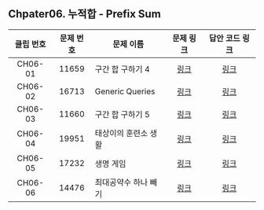 ## Chpater06. 누적합 - Prefix Sum


| 클립 번호 | 문제 번호 | 문제 이름 | 문제 링크 | 답안 코드 링크 |
|:---:|:---:|---|:---:|:---:|
| CH06-01 | 11659 | 구간 합 구하기 4 | [링크](http://icpc.me/11659) | [링크](https://github.com/Acka1357/codingtest-java-20/tree/main/Part1_%EA%B0%95%EC%9D%98%EC%9E%90%EB%A3%8C/Ch06_%EB%88%84%EC%A0%81%ED%95%A9/%EB%AC%B8%EC%A0%9C%EB%B3%84%EC%BD%94%EB%93%9C/11659_%EA%B5%AC%EA%B0%84%ED%95%A9%EA%B5%AC%ED%95%98%EA%B8%B04) |
| CH06-02 | 16713 | Generic Queries | [링크](http://icpc.me/16713) | [링크](https://github.com/Acka1357/codingtest-java-20/tree/main/Part1_%EA%B0%95%EC%9D%98%EC%9E%90%EB%A3%8C/Ch06_%EB%88%84%EC%A0%81%ED%95%A9/%EB%AC%B8%EC%A0%9C%EB%B3%84%EC%BD%94%EB%93%9C/16713_GenericQueries) |
| CH06-03 | 11660 | 구간 합 구하기 5 | [링크](http://icpc.me/11660) | [링크](https://github.com/Acka1357/codingtest-java-20/tree/main/Part1_%EA%B0%95%EC%9D%98%EC%9E%90%EB%A3%8C/Ch06_%EB%88%84%EC%A0%81%ED%95%A9/%EB%AC%B8%EC%A0%9C%EB%B3%84%EC%BD%94%EB%93%9C/11660_%EA%B5%AC%EA%B0%84%ED%95%A9%EA%B5%AC%ED%95%98%EA%B8%B05) |
| CH06-04 | 19951 | 태상이의 훈련소 생활 | [링크](http://icpc.me/19951) | [링크](https://github.com/Acka1357/codingtest-java-20/tree/main/Part1_%EA%B0%95%EC%9D%98%EC%9E%90%EB%A3%8C/Ch06_%EB%88%84%EC%A0%81%ED%95%A9/%EB%AC%B8%EC%A0%9C%EB%B3%84%EC%BD%94%EB%93%9C/19951_%ED%83%9C%EC%83%81%EC%9D%B4%EC%9D%98%ED%9B%88%EB%A0%A8%EC%86%8C%EC%83%9D%ED%99%9C) |
| CH06-05 | 17232 | 생명 게임 | [링크](http://icpc.me/17232) | [링크](https://github.com/Acka1357/codingtest-java-20/tree/main/Part1_%EA%B0%95%EC%9D%98%EC%9E%90%EB%A3%8C/Ch06_%EB%88%84%EC%A0%81%ED%95%A9/%EB%AC%B8%EC%A0%9C%EB%B3%84%EC%BD%94%EB%93%9C/17232_%EC%83%9D%EB%AA%85%EA%B2%8C%EC%9E%84) |
| CH06-06 | 14476 | 최대공약수 하나 빼기 | [링크](http://icpc.me/14476) | [링크](https://github.com/Acka1357/codingtest-java-20/tree/main/Part1_%EA%B0%95%EC%9D%98%EC%9E%90%EB%A3%8C/Ch06_%EB%88%84%EC%A0%81%ED%95%A9/%EB%AC%B8%EC%A0%9C%EB%B3%84%EC%BD%94%EB%93%9C/14476_%EC%B5%9C%EB%8C%80%EA%B3%B5%EC%95%BD%EC%88%98%ED%95%98%EB%82%98%EB%B9%BC%EA%B8%B0) |
